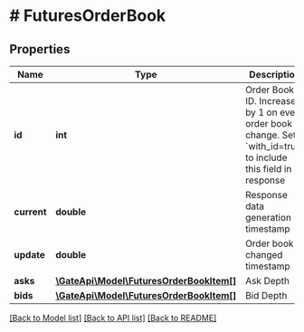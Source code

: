 # # FuturesOrderBook

## Properties

Name | Type | Description | Notes
------------ | ------------- | ------------- | -------------
**id** | **int** | Order Book ID. Increases by 1 on every order book change. Set &#x60;with_id&#x3D;true&#x60; to include this field in response | [optional] 
**current** | **double** | Response data generation timestamp | [optional] 
**update** | **double** | Order book changed timestamp | [optional] 
**asks** | [**\GateApi\Model\FuturesOrderBookItem[]**](FuturesOrderBookItem.md) | Ask Depth | 
**bids** | [**\GateApi\Model\FuturesOrderBookItem[]**](FuturesOrderBookItem.md) | Bid Depth | 

[[Back to Model list]](../../README.md#documentation-for-models) [[Back to API list]](../../README.md#documentation-for-api-endpoints) [[Back to README]](../../README.md)
